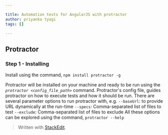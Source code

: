```yaml
---

title: Automation tests for AngularJS with protractor
author: priyanka tyagi
tags: []

---
```


## Protractor
### **Step 1 - Installing**

Install using the command,
`npm install protractor -g`

Protractor will be installed on your machine and ready to be run using the  _`protractor <config_file_path>`_  command.
Protractor's config file, guides protractor on how to execute tests and how it should be run.
There are several parameter options to run protractor with, e.g.
`--baseUrl`: to provide URL dynamically at the run-time
`--specs`:  Comma-separated list of files to test
`--exclude`:  Comma-separated list of files to exclude
All these options can be explored using the command,
`protractor --help`

> Written with [StackEdit](https://stackedit.io/).
<!--stackedit_data:
eyJoaXN0b3J5IjpbLTEwODIwNTkyMTcsLTE1MDM0ODYwMjksLT
I5NTE2NTY5NiwtMTUwMzQ4NjAyOSw3MzA5OTgxMTYsNTgzNjA2
MTM3XX0=
-->